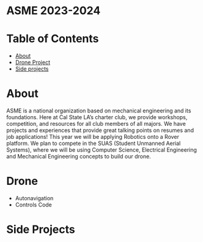 # ASME 2023-2024
# Table of Contents
  - [About](#About)
  - [Drone Project](#Drone)
  - [Side projects](#Side-Projects)

# About
ASME is a national organization based on mechanical engineering and its foundations. Here at Cal State LA’s charter club, we provide workshops, competition, and resources for all club members of all majors. We have projects and experiences that provide great talking points on resumes and job applications! This year we will be applying Robotics onto a Rover platform. We plan to compete in the SUAS (Student Unmanned Aerial Systems), where we will be using Computer Science, Electrical Engineering and Mechanical Engineering concepts to build our drone. 
# Drone 
  - Autonavigation
  - Controls Code 
# Side Projects
